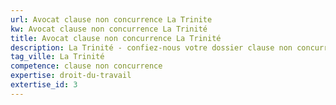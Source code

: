 ```yaml
---
url: Avocat clause non concurrence La Trinite
kw: Avocat clause non concurrence La Trinité
title: Avocat clause non concurrence La Trinité
description: La Trinité - confiez-nous votre dossier clause non concurrence
tag_ville: La Trinité
competence: clause non concurrence
expertise: droit-du-travail
extertise_id: 3
---
```

